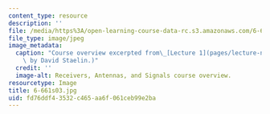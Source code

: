 ```yaml
---
content_type: resource
description: ''
file: /media/https%3A/open-learning-course-data-rc.s3.amazonaws.com/6-661-receivers-antennas-and-signals-spring-2003/fd76ddf43532c465aa6f061ceb99e2ba_6-661s03.jpg
file_type: image/jpeg
image_metadata:
  caption: "Course overview excerpted from\_[Lecture 1](pages/lecture-notes). (Image\
    \ by David Staelin.)"
  credit: ''
  image-alt: Receivers, Antennas, and Signals course overview.
resourcetype: Image
title: 6-661s03.jpg
uid: fd76ddf4-3532-c465-aa6f-061ceb99e2ba
---
```

